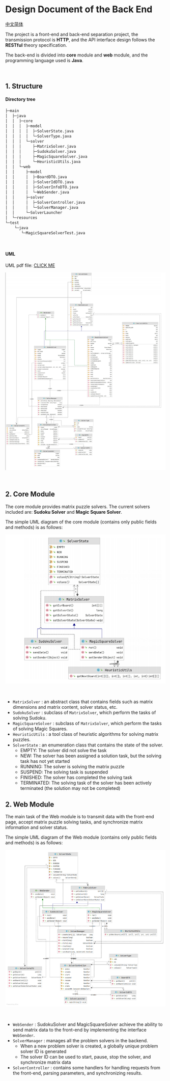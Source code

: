# Design Document of the Back End

[中文简体](./design_document_back_end-zh-cn.md)

The project is a front-end and back-end separation project, the transmission protocol is **HTTP**, and the API interface design follows the **RESTful** theory specification.

The back-end is divided into **core** module and **web** module, and the programming language used is **Java**.

<br>

## 1. Structure

#### Directory tree

```shell
├─main
│  ├─java
│  │  ├─core
│  │  │  ├─model
│  │  │  │  ├─SolverState.java
│  │  │  │  └─SolverType.java
│  │  │  └─solver
│  │  │     ├─MatrixSolver.java
│  │  │     ├─SudokuSolver.java
│  │  │     ├─MagicSquareSolver.java
│  │  │     └─HeuristicUtils.java
│  │  └─web
│  │     ├─model
│  │     │  ├─BoardDTO.java
│  │     │  ├─SolverIdDTO.java
│  │     │  ├─SolverInfoDTO.java
│  │     │  └─WebSender.java
│  │     ├─solver
│  │     │  ├─SolverController.java
│  │     │  └─SolverManager.java
│  │     └─SolverLauncher
│  └─resources
└─test
    └─java
       └─MagicSquareSolverTest.java
```

<br>

#### UML

UML pdf file: [CLICK ME](UML.pdf)

![UML](image/UML.png)

<br>

## 2. Core Module

The core module provides matrix puzzle solvers. The current solvers included are: **Sudoku Solver** and **Magic Square Solver**.

The simple UML diagram of the core module (contains only public fields and methods) is as follows:

![UML-solver_core-simple](image/UML-solver_core-simple.png)

<br>

+ `MatrixSolver` : an abstract class that contains fields such as matrix dimensions and matrix content, solver status, etc.
+ `SudokuSolver` : subclass of `MatrixSolver`, which perform the tasks of solving Sudoku.
+ `MagicSquareSolver` : subclass of `MatrixSolver`, which perform the tasks of solving Magic Squares.
+ `HeuristicUtils` : a tool class of heuristic algorithms for solving matrix puzzles.
+ `SolverState` : an enumeration class that contains the state of the solver.
  - EMPTY: The solver did not solve the task
  - NEW: The solver has been assigned a solution task, but the solving task has not yet started
  - RUNNING: The solver is solving the matrix puzzle
  - SUSPEND: The solving task is suspended
  - FINISHED: The solver has completed the solving task
  - TERMINATED: The solving task of the solver has been actively terminated (the solution may not be completed)


## 2. Web Module

The main task of the Web module is to transmit data with the front-end page, accept matrix puzzle solving tasks, and synchronize matrix information and solver status.

The simple UML diagram of the Web module (contains only public fields and methods) is as follows:

![UML-simple](image/UML-simple.png)

<br>

+ `WebSender` : SudokuSolver and MagicSquareSolver achieve the ability to send matrix data to the front-end by implementing the interface `WebSender`.
+ `SolverManager` : manages all the problem solvers in the backend.
  - When a new problem solver is created, a globally unique problem solver ID is generated
  - The solver ID can be used to start, pause, stop the solver, and synchronize matrix data
+ `SolverController` : contains some handlers for handling requests from the front-end, parsing parameters, and synchronizing results.

